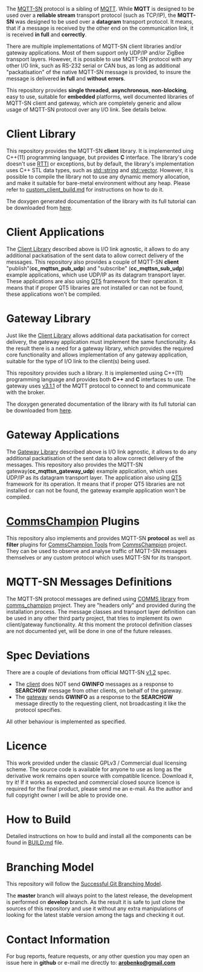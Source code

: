 The [MQTT-SN](http://mqtt.org/2013/12/mqtt-for-sensor-networks-mqtt-sn) 
protocol is a sibling of [MQTT](http://mqtt.org). While **MQTT** is designed to be 
used over a **reliable stream** transport protocol (such as TCP/IP), the **MQTT-SN**
was designed to be used over a **datagram** transport protocol. It means, that
if a message is received by the other end on the communication link, it is
received **in full** and **correctly**. 

There are multiple implementations of MQTT-SN client libraries and/or gateway 
applications. Most of them support only UDP/IP and/or ZigBee transport
layers. However, it is possible to use MQTT-SN protocol with any other I/O link, such as
RS-232 serial or CAN bus, as long as additional "packatisation" of the native 
MQTT-SN message is provided, to insure the message is delivered **in full**
and **without errors**. 

This repository provides **single threaded**, **asynchronous**, **non-blocking**, easy to
use, suitable for **embedded** platforms, well documented libraries 
of MQTT-SN client and gateway, which are
completely generic and allow usage of MQTT-SN protocol over any I/O link. See 
details below.

# Client Library
This repository provides the MQTT-SN **client** library. It is implemented 
uing C++(11) programming language, but provides **C** interface. The library's
code doesn't use [RTTI](https://en.wikipedia.org/wiki/Run-time_type_information)
or exceptions, but by default,
the library's implementation uses C++ STL data types, such as 
[std::string](http://en.cppreference.com/w/cpp/string/basic_string) and 
[std::vector](http://en.cppreference.com/w/cpp/container/vector). However,
it is possible to compile the library not to use any dynamic memory allocation,
and make it suitable for bare-metal environment without any heap. Please
refer to [custom_client_build.md](custom_client_build.md) for instructions on
how to do it. 

The doxygen generated documentation of the library with its full tutorial can
be downloaded from
[here](https://dl.dropboxusercontent.com/u/46999418/mqttsn/doc_mqttsn_client.zip).

# Client Applications
The [Client Library](#client-library) described above is I/O link agnostic,
it allows to do any additional packatisation of the sent data to allow
correct delivery of the messages. This repository also provides a couple of
MQTT-SN **client** "publish"(**cc_mqttsn_pub_udp**) and "subscribe" 
(**cc_mqttsn_sub_udp**) example applications, which use
UDP/IP as its datagram transport layer. These applications are also using
[QT5](https://doc.qt.io/qt-5/) framework for their operation. It means that if
proper QT5 libraries are not installed or can not be found, these applications won't
be compiled.

# Gateway Library
Just like the [Client Library](#client-library) allows additional data
packatisation for correct delivery, the gateway application must implement
the same functionality. As the result there is a need for a gateway library,
which provides the required core functionality and allows implementation of any 
gateway application, suitable for the type
of I/O link to the client(s) being used.

This repository provides such a library. It is implemented using C++(11)
programming language and provides both **C++** and **C** interfaces to use.
The gateway uses [v3.1.1](http://docs.oasis-open.org/mqtt/mqtt/v3.1.1/os/mqtt-v3.1.1-os.pdf)
of the MQTT protocol to connect to and communicate with the broker.

The doxygen generated documentation of the library with its full tutorial can
be downloaded from
[here](https://dl.dropboxusercontent.com/u/46999418/mqttsn/doc_mqttsn_gateway.zip).

# Gateway Applications
The [Gateway Library](#gateway-library) described above is I/O link agnostic,
it allows to do any additional packatisation of the sent data to allow
correct delivery of the messages. This repository also provides the 
MQTT-SN gateway(**cc_mqttsn_gateway_udp**) example application, which uses
UDP/IP as its datagram transport layer. The application also using
[QT5](https://doc.qt.io/qt-5/) framework for its operation. It means that if
proper QT5 libraries are not installed or can not be found, the gateway example
application won't be compiled.

# [CommsChampion](https://github.com/arobenko/comms_champion) Plugins
This repository also implements and provides MQTT-SN **protocol** as well as **filter**
plugins for  [CommsChampion Tools](https://github.com/arobenko/comms_champion#commschampion-tools)
from [CommsChampion](https://github.com/arobenko/comms_champion) project.
They can be used to observe and analyse traffic of MQTT-SN messages themselves
or any custom protocol which uses MQTT-SN for its transport.

# MQTT-SN Messages Definitions
The MQTT-SN protocol messages are defined using 
[COMMS library](https://github.com/arobenko/comms_champion#comms-library) from 
[comms_champion](https://github.com/arobenko/comms_champion) project. They
are "headers only" and provided during the installation process. The message
classes and transport layer definition can be used in any other third party
project, that tries to implement its own client/gateway functionality.
At this moment the protocol definition classes are not documented yet, will be
done in one of the future releases.

# Spec Deviations
There are a couple of deviations from official MQTT-SN 
[v1.2](http://mqtt.org/new/wp-content/uploads/2009/06/MQTT-SN_spec_v1.2.pdf)
spec.

- The [client](#client-library) does NOT send **GWINFO** messages as a response
to **SEARCHGW** message from other clients, on behalf of the gateway.
- The [gateway](#gateway-library) sends **GWINFO** as a response to the 
**SEARCHGW** message directly to the requesting client, not broadcasting it
like the protocol specifies.

All other behaviour is implemented as specified.

# Licence 
This work provided under the classic GPLv3 / Commercial dual licensing scheme. The
source code is available for anyone to use as long as the derivative work
remains open source with compatible licence. Download it, try it! If it works
as expected and commercial closed source licence is required for the final
product, please send me an e-mail. As the author and full copyright owner I 
will be able to provide one.

# How to Build
Detailed instructions on how to build and install all the components can be
found in [BUILD.md](BUILD.md) file.

# Branching Model
This repository will follow the 
[Successful Git Branching Model](http://nvie.com/posts/a-successful-git-branching-model/).

The **master** branch will always point to the latest release, the
development is performed on **develop** branch. As the result it is safe
to just clone the sources of this repository and use it without
any extra manipulations of looking for the latest stable version among the tags and
checking it out.

# Contact Information
For bug reports, feature requests, or any other question you may open an issue
here in **github** or e-mail me directly to: **arobenko@gmail.com**


